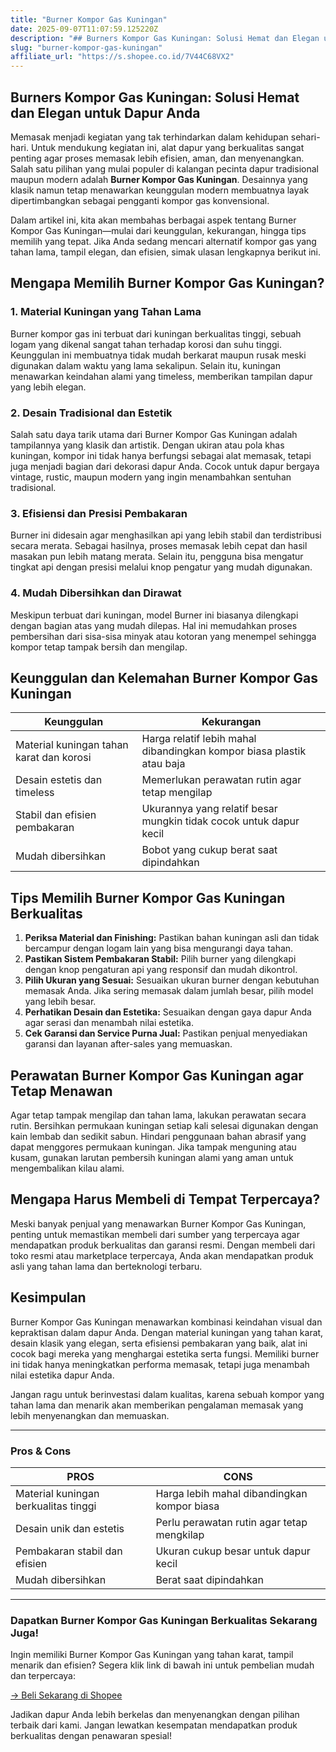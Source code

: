 ```yaml
---
title: "Burner Kompor Gas Kuningan"
date: 2025-09-07T11:07:59.125220Z
description: "## Burners Kompor Gas Kuningan: Solusi Hemat dan Elegan untuk Dapur Anda..."
slug: "burner-kompor-gas-kuningan"
affiliate_url: "https://s.shopee.co.id/7V44C68VX2"
---
```

## Burners Kompor Gas Kuningan: Solusi Hemat dan Elegan untuk Dapur Anda

Memasak menjadi kegiatan yang tak terhindarkan dalam kehidupan sehari-hari. Untuk mendukung kegiatan ini, alat dapur yang berkualitas sangat penting agar proses memasak lebih efisien, aman, dan menyenangkan. Salah satu pilihan yang mulai populer di kalangan pecinta dapur tradisional maupun modern adalah **Burner Kompor Gas Kuningan**. Desainnya yang klasik namun tetap menawarkan keunggulan modern membuatnya layak dipertimbangkan sebagai pengganti kompor gas konvensional.

Dalam artikel ini, kita akan membahas berbagai aspek tentang Burner Kompor Gas Kuningan—mulai dari keunggulan, kekurangan, hingga tips memilih yang tepat. Jika Anda sedang mencari alternatif kompor gas yang tahan lama, tampil elegan, dan efisien, simak ulasan lengkapnya berikut ini.

## Mengapa Memilih Burner Kompor Gas Kuningan?

### 1. Material Kuningan yang Tahan Lama

Burner kompor gas ini terbuat dari kuningan berkualitas tinggi, sebuah logam yang dikenal sangat tahan terhadap korosi dan suhu tinggi. Keunggulan ini membuatnya tidak mudah berkarat maupun rusak meski digunakan dalam waktu yang lama sekalipun. Selain itu, kuningan menawarkan keindahan alami yang timeless, memberikan tampilan dapur yang lebih elegan.

### 2. Desain Tradisional dan Estetik

Salah satu daya tarik utama dari Burner Kompor Gas Kuningan adalah tampilannya yang klasik dan artistik. Dengan ukiran atau pola khas kuningan, kompor ini tidak hanya berfungsi sebagai alat memasak, tetapi juga menjadi bagian dari dekorasi dapur Anda. Cocok untuk dapur bergaya vintage, rustic, maupun modern yang ingin menambahkan sentuhan tradisional.

### 3. Efisiensi dan Presisi Pembakaran

Burner ini didesain agar menghasilkan api yang lebih stabil dan terdistribusi secara merata. Sebagai hasilnya, proses memasak lebih cepat dan hasil masakan pun lebih matang merata. Selain itu, pengguna bisa mengatur tingkat api dengan presisi melalui knop pengatur yang mudah digunakan.

### 4. Mudah Dibersihkan dan Dirawat

Meskipun terbuat dari kuningan, model Burner ini biasanya dilengkapi dengan bagian atas yang mudah dilepas. Hal ini memudahkan proses pembersihan dari sisa-sisa minyak atau kotoran yang menempel sehingga kompor tetap tampak bersih dan mengilap.

## Keunggulan dan Kelemahan Burner Kompor Gas Kuningan

| Keunggulan | Kekurangan |
|--------------|--------------|
| Material kuningan tahan karat dan korosi | Harga relatif lebih mahal dibandingkan kompor biasa plastik atau baja |
| Desain estetis dan timeless | Memerlukan perawatan rutin agar tetap mengilap |
| Stabil dan efisien pembakaran | Ukurannya yang relatif besar mungkin tidak cocok untuk dapur kecil |
| Mudah dibersihkan | Bobot yang cukup berat saat dipindahkan |

## Tips Memilih Burner Kompor Gas Kuningan Berkualitas

1. **Periksa Material dan Finishing:** Pastikan bahan kuningan asli dan tidak bercampur dengan logam lain yang bisa mengurangi daya tahan.
2. **Pastikan Sistem Pembakaran Stabil:** Pilih burner yang dilengkapi dengan knop pengaturan api yang responsif dan mudah dikontrol.
3. **Pilih Ukuran yang Sesuai:** Sesuaikan ukuran burner dengan kebutuhan memasak Anda. Jika sering memasak dalam jumlah besar, pilih model yang lebih besar.
4. **Perhatikan Desain dan Estetika:** Sesuaikan dengan gaya dapur Anda agar serasi dan menambah nilai estetika.
5. **Cek Garansi dan Service Purna Jual:** Pastikan penjual menyediakan garansi dan layanan after-sales yang memuaskan.

## Perawatan Burner Kompor Gas Kuningan agar Tetap Menawan

Agar tetap tampak mengilap dan tahan lama, lakukan perawatan secara rutin. Bersihkan permukaan kuningan setiap kali selesai digunakan dengan kain lembab dan sedikit sabun. Hindari penggunaan bahan abrasif yang dapat menggores permukaan kuningan. Jika tampak menguning atau kusam, gunakan larutan pembersih kuningan alami yang aman untuk mengembalikan kilau alami.

## Mengapa Harus Membeli di Tempat Terpercaya?

Meski banyak penjual yang menawarkan Burner Kompor Gas Kuningan, penting untuk memastikan membeli dari sumber yang terpercaya agar mendapatkan produk berkualitas dan garansi resmi. Dengan membeli dari toko resmi atau marketplace terpercaya, Anda akan mendapatkan produk asli yang tahan lama dan berteknologi terbaru.

## Kesimpulan

Burner Kompor Gas Kuningan menawarkan kombinasi keindahan visual dan kepraktisan dalam dapur Anda. Dengan material kuningan yang tahan karat, desain klasik yang elegan, serta efisiensi pembakaran yang baik, alat ini cocok bagi mereka yang menghargai estetika serta fungsi. Memiliki burner ini tidak hanya meningkatkan performa memasak, tetapi juga menambah nilai estetika dapur Anda.

Jangan ragu untuk berinvestasi dalam kualitas, karena sebuah kompor yang tahan lama dan menarik akan memberikan pengalaman memasak yang lebih menyenangkan dan memuaskan.

---

### Pros & Cons

| PROS | CONS |
|-------|--------|
| Material kuningan berkualitas tinggi | Harga lebih mahal dibandingkan kompor biasa |
| Desain unik dan estetis | Perlu perawatan rutin agar tetap mengkilap |
| Pembakaran stabil dan efisien | Ukuran cukup besar untuk dapur kecil |
| Mudah dibersihkan | Berat saat dipindahkan |

---

### Dapatkan Burner Kompor Gas Kuningan Berkualitas Sekarang Juga!

Ingin memiliki Burner Kompor Gas Kuningan yang tahan karat, tampil menarik dan efisien? Segera klik link di bawah ini untuk pembelian mudah dan terpercaya:

[→ Beli Sekarang di Shopee](https://s.shopee.co.id/7V44C68VX2)

Jadikan dapur Anda lebih berkelas dan menyenangkan dengan pilihan terbaik dari kami. Jangan lewatkan kesempatan mendapatkan produk berkualitas dengan penawaran spesial!
